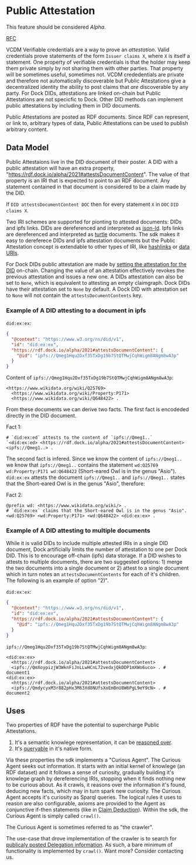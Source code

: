 # Public Attestation

This feature should be considered *Alpha*.

[RFC](https://github.com/docknetwork/planning/blob/master/rfc/0014-public-attestation.md)

VCDM Verifiable credentials are a way to prove an *attestation*. Valid credentials prove statements of the form `Issuer claims X`, where `X` is itself a statement. One property of verifiable credentials is that the holder may keep them private simply by not sharing them with other parties. That property will be sometimes useful, sometimes not. VCDM crededentials are private and therefore not automatically discoverable but Public Attestations give a decentralized identity the ability to post claims that *are* discoverable by any party. For Dock DIDs, attestations are linked on-chain but Public Attestations are not specicfic to Dock. Other DID methods can implement public attestations by including them in DID documents.

Public Attestations are posted as RDF documents. Since RDF can represent, or link to, arbitrary types of data, Public Attestations can be used to publish arbitrary content.

## Data Model

Public Attestaions live in the DID document of their poster. A DID with a public attestation will have an extra property, "https://rdf.dock.io/alpha/2021#attestsDocumentContent". The value of that property is an IRI that is expected to point to an RDF document. Any statement contained in that document is considered to be a claim made by the DID.

If `DID attestsDocumentContent DOC` then for every statement `X` in `DOC` `DID claims X`.

Two IRI schemes are supported for pionting to attested documents: DIDs and ipfs links. DIDs are dereferenced and interpreted as [json-ld](https://www.w3.org/TR/json-ld/). Ipfs links are dereferenced and interpreted as [turtle](https://www.w3.org/TR/turtle/) documents. The sdk makes it easy to dereferece DIDs and ipfs attestation documents but the Public Attestation concept is extendable to other types of IRI, like [hashlinks](https://tools.ietf.org/html/draft-sporny-hashlink-06) or [data URIs](https://developer.mozilla.org/en-US/docs/Web/HTTP/Basics_of_HTTP/Data_URIs).

For Dock DIDs public attestation are made by [setting the attestation for the DID](https://github.com/docknetwork/sdk/blob/61cbaaf61e11cc8cc57d8582095bffafecd794b9/src/modules/did.js#L94) on-chain. Changing the value of an attestation effectively revokes the previous attestation and issues a new one. A DIDs attestation can also be set to `None`, which is equivalent to attesting an empty claimgraph. Dock DIDs have their attestation set to `None` by default. A Dock DID with attestation set to `None` will not contain the `attestsDocumentContents` key.

### Example of A DID attesting to a document in ipfs

`did:ex:ex`:

```json
{
  "@context": "https://www.w3.org/ns/did/v1",
  "id": "did:ex:ex",
  "https://rdf.dock.io/alpha/2021#attestsDocumentContent": {
    "@id": "ipfs://Qmeg1Hqu2Dxf35TxDg19b7StQTMwjCqhWigm8ANgm8wA3p"
  }
}
```

Content of `ipfs://Qmeg1Hqu2Dxf35TxDg19b7StQTMwjCqhWigm8ANgm8wA3p`:

```turtle
<https://www.wikidata.org/wiki/Q25769>
  <https://www.wikidata.org/wiki/Property:P171>
  <https://www.wikidata.org/wiki/Q648422> .
```

From these documents we can derive two facts. The first fact is encodeded directly in the DID document.

Fact 1:

```turtle
# `did:ex:ed` attests to the content of `ipfs://Qmeg1..`
`<did:ex:ed> <https://rdf.dock.io/alpha/2021#attestsDocumentContent> <ipfs://Qmeg1..> .
```

The second fact is infered. Since we know the content of `ipfs://Qmeg1..` we know that `ipfs://Qmeg1..` contains the statement `wd:Q25769 wd:Property:P171 wd:Q648422` (Short-eared Owl is in the genus "Asio"). `did:ex:ex` attests the document `ipfs://Qmeg1..` and `ipfs://Qmeg1..` states that the Short-eared Owl is in the genus "Asio", therefore:

Fact 2:

```turtle
@prefix wd: <https://www.wikidata.org/wiki/> .
# `did:ex:ex` claims that the Short-eared Owl is in the genus "Asio".
<wd:Q25769> <wd:Property:P171> <wd:Q648422> <did:ex:ex> .
```

### Example of A DID attesting to multiple documents

While it is valid DIDs to include multiple attested IRIs in a single DID document, Dock artificially limits the number of attestation to one per Dock DID. This is to encourage off-chain (ipfs) data storage. If a DID wishes to attests to multiple documents, there are two suggested options: 1) merge the two documents into a single document or 2) attest to a single document which in turn notes an `attestsDocumentContents` for each of it's children. The following is an example of option "2)".

`did:ex:ex`:

```json
{
  "@context": "https://www.w3.org/ns/did/v1",
  "id": "did:ex:ex",
  "https://rdf.dock.io/alpha/2021#attestsDocumentContent": {
    "@id": "ipfs://Qmeg1Hqu2Dxf35TxDg19b7StQTMwjCqhWigm8ANgm8wA3p"
  }
}
```

`ipfs://Qmeg1Hqu2Dxf35TxDg19b7StQTMwjCqhWigm8ANgm8wA3p`:

```turtle
<did:ex:ex>
  <https://rdf.dock.io/alpha/2021#attestsDocumentContent>
  <ipfs://QmXoypizjW3WknFiJnLLwHCnL72vedxjQkDDP1mXWo6uco> . # document1
<did:ex:ex>
  <https://rdf.dock.io/alpha/2021#attestsDocumentContent>
  <ipfs://QmdycyxM3r882pHx3M63Xd8NUfsXoEmBnU8W6PgL9eY9cN> . # document2
```

## Uses

Two properties of RDF have the potential to supercharge Public Attestations.

1) It's a semantic knowlege representation, it can be [reasoned over](https://github.com/docknetwork/rify).
2) It's [queryable](https://en.wikipedia.org/wiki/SPARQL) in it's native form.

Via these properties the sdk implements a "Curious Agent". The Curious Agent seeks out information. It starts with an initial kernel of knowlege (an RDF dataset) and it follows a sense of curiosity, gradually building it's knowlege graph by dereferencing IRIs, stopping when it finds nothing new to be curious about. As it crawls, it reasons over the information it's found, deducing new facts, which may in turn spark new curiosity. The Curious Agent accepts it's curiosity as Sparql queries. The logical rules it uses to reason are also configurable, axioms are provided to the Agent as conjunctive if-then statements (like in [Claim Deduction](./concepts_claim_deduction.md)). Within the sdk, the Curious Agent is simply called `crawl()`.

The Curious Agent is sometimes referred to as "the crawler".

The use-case that drove implementation of the crawler is to search for [publicaly posted Delegation information](./concepts_public_delegation.md). As such, a bare minimum of functionality is implemented by `crawl()`. Want more? Consider contacting us.
